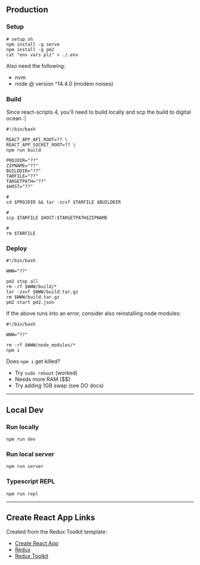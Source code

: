 ## Production

### Setup

```
# setup.sh
npm install -g serve
npm install -g pm2
cat "env vars plz" > ./.env
```

Also need the following:

- nvm
- node @ version ^14.4.0 (modem noises)

### Build

Since react-scripts 4, you'll need to build locally and scp the build to digital ocean :|

```
#!/bin/bash

REACT_APP_API_ROOT=?? \
REACT_APP_SOCKET_ROOT=?? \
npm run build

PROJDIR="??"
ZIPNAME="??"
BUILDDIR="??"
TARFILE="??"
TARGETPATH="??"
$HOST="??"

#
cd $PROJDIR && tar -zcvf $TARFILE $BUILDDIR

#
scp $TARFILE $HOST:$TARGETPATH$ZIPNAME

#
rm $TARFILE
```

### Deploy

```
#!/bin/bash

WWW="??"

pm2 stop all
rm -rf $WWW/build/*
tar -zxvf $WWW/build.tar.gz
rm $WWW/build.tar.gz
pm2 start pm2.json
```

If the above runs into an error, consider also reinstalling node modules:

```
#!/bin/bash

WWW="??"

rm -rf $WWW/node_modules/*
npm i
```

Does `npm i` get killed?

- Try `sudo reboot` (worked)
- Needs more RAM ($$)
- Try adding 1GB swap (see DO docs)

---

## Local Dev

### Run locally

`npm run dev`

### Run local server

`npm run server`

### Typescript REPL

`npm run repl`

---

## Create React App Links

Created from the Redux Toolkit template:

- [Create React App](https://github.com/facebook/create-react-app)
- [Redux](https://redux.js.org/)
- [Redux Toolkit](https://redux-toolkit.js.org/)
